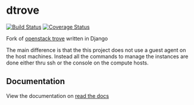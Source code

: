 dtrove
======

[![Build Status](https://travis-ci.org/rmyers/dtrove.svg?branch=master)](https://travis-ci.org/rmyers/dtrove)
[![Coverage Status](https://coveralls.io/repos/rmyers/dtrove/badge.png)](https://coveralls.io/r/rmyers/dtrove)

Fork of [openstack trove](http://wiki.openstack.org/wiki/Trove) written in Django

The main difference is that the this project does not use a guest agent on the
host machines. Instead all the commands to manage the instances are done either
thru ssh or the console on the compute hosts.

Documentation
-------------

View the documentation on [read the docs](http://dtrove.readthedocs.org/en/latest/index.html)
